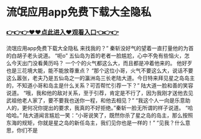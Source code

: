 # 流氓应用app免费下载大全隐私

### <a href="https://github.com/xinfue/dunp/issues/2">👉👉👉♥♥点此进入♥观看入口👈👉👉</a>

流氓应用app免费下载大全隐私
来找我的？”
    秦斩没好气的望着一直打量他的为首的白胡子老头说道。
    “呃o”
    五仙岛为首的老者一脸尴尬，心中不免有些恼火，怎么今天出门没看黄历吗？
    一个个的火气都这么大，而且都是冲着他来的。
    他好歹也是三花境大能，能不能放尊重点？
    “那个这位小哥，火气不要这么大，说话不要这么嚣张，老夫乃是五仙岛之一的瀛洲岛三长老陆大道。今日特来拜见星之岛岛主的，不知道小哥和岛主是什么关系？可否帮忙引荐一下？”
    陆大道一脸和善的笑容说道。
    “哦，我和他的敌对关系，至于引荐，肯定是不行了，因为我刚才送他去见武祖他老人家了，要不要我也送你一程，和他去相见？”
    “我这个人一向是乐意助人的，更何况你提出的要求，我真的不好拒绝。”秦斩一脸无所谓的样子说道。
    “哈哈哈。”
    陆大道闻言尴尬一笑：“小哥说笑了，既然你杀了星之岛的岛主，那么按照东海的规矩，你就是星之岛的新任岛主，我们见你也是一样的！”
    “见我？什么意思，你们不是

